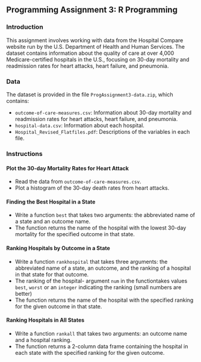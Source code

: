 ## Programming Assignment 3: R Programming

### Introduction
This assignment involves working with data from the Hospital Compare website run by the U.S. Department of Health and Human Services. The dataset contains information about the quality of care at over 4,000 Medicare-certified hospitals in the U.S., focusing on 30-day mortality and readmission rates for heart attacks, heart failure, and pneumonia.

### Data
The dataset is provided in the file `ProgAssignment3-data.zip`, which contains:
- `outcome-of-care-measures.csv`: Information about 30-day mortality and readmission rates for heart attacks, heart failure, and pneumonia.
- `hospital-data.csv`: Information about each hospital.
- `Hospital_Revised_Flatfiles.pdf`: Descriptions of the variables in each file.

### Instructions

#### Plot the 30-day Mortality Rates for Heart Attack
- Read the data from `outcome-of-care-measures.csv`.
- Plot a histogram of the 30-day death rates from heart attacks.

#### Finding the Best Hospital in a State
- Write a function `best` that takes two arguments: the abbreviated name of a state and an outcome name.
- The function returns the name of the hospital with the lowest 30-day mortality for the specified outcome in that state.

#### Ranking Hospitals by Outcome in a State
- Write a function `rankhospital` that takes three arguments: the abbreviated name of a state, an outcome, and the ranking of a hospital in that state for that outcome.
- The ranking of the hospital- argument `num` in the functiontakes values `best`, `worst` or an `integer`  indicating the ranking (small numbers are better)
- The function returns the name of the hospital with the specified ranking for the given outcome in that state.

#### Ranking Hospitals in All States
- Write a function `rankall` that takes two arguments: an outcome name and a hospital ranking.
- The function returns a 2-column data frame containing the hospital in each state with the specified ranking for the given outcome.


